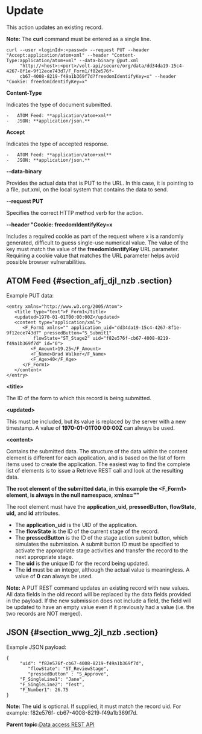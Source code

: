 # Update 

This action updates an existing record.

**Note:** The **curl** command must be entered as a single line.

```
curl --user <loginId>:<passwd> --request PUT --header "Accept:application/atom+xml" --header "Content-Type:application/atom+xml" --data-binary @put.xml
     "http://<host>:<port>/volt-api/secure/org/data/dd34da19-15c4-4267-8f1e-9f12ece743d7/F_Form1/f82e576f-
     cb67-4008-8219-f49a1b369f7d?freedomIdentifyKey=x" --header "Cookie: freedomIdentifyKey=x"
```

**Content-Type**

Indicates the type of document submitted.

    -   ATOM Feed: **application/atom+xml**
    -   JSON: **application/json.**

**Accept**

Indicates the type of accepted response.

    -   ATOM Feed: **application/atom+xml**
    -   JSON: **application/json.**

**--data-binary**

Provides the actual data that is PUT to the URL. In this case, it is pointing to a file, put.xml, on the local system that contains the data to send.

**--request PUT**

Specifies the correct HTTP method verb for the action.

**--header "Cookie: freedomIdentifyKey=x**

Includes a required cookie as part of the request where x is a randomly generated, difficult to guess single-use numerical value. The value of the key must match the value of the **freedomIdentifyKey** URL parameter. Requiring a cookie value that matches the URL parameter helps avoid possible browser vulnerabilities.

## ATOM Feed {#section_afj_djl_nzb .section}

Example PUT data:

``` {#codeblock_qql_djl_nzb}
<entry xmlns="http://www.w3.org/2005/Atom">
   <title type="text">F_Form1</title>
   <updated>1970-01-01T00:00:00Z</updated>
   <content type="application/xml">
      <F_Form1 xmlns="" application_uid="dd34da19-15c4-4267-8f1e-9f12ece743d7" pressedButton="S_Submit1" 
          flowState="ST_Stage2" uid="f82e576f-cb67-4008-8219-f49a1b369f7d" id="0">
         <F_Amount>19.25</F_Amount>
         <F_Name>Brad Walker</F_Name>
         <F_Age>40</F_Age>
      </F_Form1>
   </content>
</entry>
```

**<title\>**

The ID of the form to which this record is being submitted.

**<updated\>**

This must be included, but its value is replaced by the server with a new timestamp. A value of **1970-01-01T00:00:00Z** can always be used.

**<content\>**

Contains the submitted data. The structure of the data within the content element is different for each application, and is based on the list of form items used to create the application. The easiest way to find the complete list of elements is to issue a Retrieve REST call and look at the resulting data.

**The root element of the submitted data, in this example the <F\_Form1\> element, is always in the null namespace, xmlns=""**

The root element must have the **application\_uid, pressedButton, flowState, uid,** and **id** attributes.

   - The **application\_uid** is the UID of the application.
   - The **flowState** is the ID of the current stage of the record.
   - The **pressedButton** is the ID of the stage action submit button, which simulates the submission. A submit button ID must be specified to activate the appropriate stage activities and transfer the record to the next appropriate stage.
   - The **uid** is the unique ID for the record being updated.
   - The **id** must be an integer, although the actual value is meaningless. A value of **0** can always be used.

**Note:** A PUT REST command updates an existing record with new values. All data fields in the old record will be replaced by the data fields provided in the payload. If the new submission does not include a field, the field will be updated to have an empty value even if it previously had a value \(i.e. the two records are NOT merged\).

## JSON {#section_wwg_2jl_nzb .section}

Example JSON payload:

``` {#codeblock_y3m_2jl_nzb}
{
	 "uid": "f82e576f-cb67-4008-8219-f49a1b369f7d",
        "flowState": "ST_ReviewStage",
        "pressedButton" : "S_Approve",
	 "F_SingleLine1": "Jane",
	 "F_SingleLine2": "Test",
	 "F_Number1": 26.75
}
```

**Note:** The **uid** is optional. If supplied, it must match the record uid. For example: f82e576f- cb67-4008-8219-f49a1b369f7d.

**Parent topic:**[Data access REST API](ref_data_access_rest_api.md)

